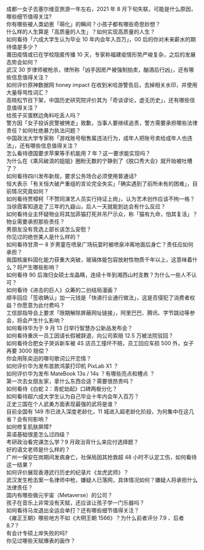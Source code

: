 成都一女子去塞尔维亚旅游一年左右，2021 年 8 月下旬失联，可能是什么原因，哪些细节值得关注?  
你有哪些被人类幼崽「萌化」的瞬间？小孩子都有哪些奇思妙想？  
什么样的人生算是「高质量的人生」？如何实现高质量的人生？  
如何看待「六成大学生认为毕业 10 年内会年入百万」，00 后的你对未来薪水的期待值是多少？  
莆田疫情或已在学校隐匿传播 10 天，专家称福建疫情形势严峻复杂，之后的发展态势会如何？  
武汉 30 岁律师被枪杀，律所称「凶手因房产被强制拍卖，酗酒后行凶」，还有哪些信息值得关注？  
如何评价原神数据网 honey impact 在收到米哈游警告后，去掉相关水印，并使用大量辱骂性词汇？  
高晓松节目下架，中国历史研究院评价其为「奇谈谬论，虚无历史」，还有哪些信息值得关注？  
给孩子买蛋糕边角料吃丢人吗？  
警方因「女子投诉民警被铐走」致歉，当事人要继续追责，警方需要承担哪些法律责任？如何杜绝暴力执法问题？  
中国政法大学专家称「游戏账号租售属违法行为，成年人把账号卖给成年人也违法」，还有哪些信息值得关注？  
怎么看待德国要求苹果等手机能用 7 年？这一要求能实现吗？  
为什么在《乘风破浪的姐姐》圈粉无数的宁静到了《脱口秀大会》就开始被吐槽了？  
如何看待四川发布新规，要求公务场合必须使用普通话?  
恒大表示「有关恒大破产重组的言论完全失实」「确实遇到了前所未有的困难」，目前情况究竟如何？  
如何看待贾樟柯「不赞同演艺人员实行持证上岗」，认为艺术创作应该不拘一格？  
当徐霞客知道走了三年的九嶷山，后人一天就能到达会有什么反应？  
如何看待业主怀疑物业将其加菲猫打死并吊尸示众，称「猫有九命，怕其复活」？物业需要承担那些责任？  
男朋友没有竞选上部长该怎么安慰？  
你见过的绝世美人是什么样的？  
如何看待甘肃一 8 岁男童在喷泉广场玩耍时被喷泉冲离地面后身亡？责任应如何承担？  
我国核废料固化能力获重大突破，玻璃体能包容放射性物质千年以上，这意味着什么？将产生哪些影响？  
如何看待 90 后海归女硕士龙晶睛，连续十年到湘西山村支教？为什么一些人不认可？  
如何看待《进击的巨人》众筹的二创结局漫画？  
顺丰回应「签收确认」加一元钱是「快递行业通行做法」，这是否侵犯了消费者权益？你愿意为此付费吗？  
工信部指导会上要求「限期解除屏蔽网址链接」，阿里巴巴、腾讯、字节跳动等参会，将会产生什么影响？  
如何看待华为于 9 月 13 日举行智慧办公新品发布会？  
如何看待重庆一员工因请长假被辞退，向公司索赔 12.5 万被法院驳回？  
如何看待合肥女子哭诉新车被 4S 店员工撞坏不赔，员工回应车损 500 外，女子再要 3000 赔偿？  
你会用陈奕迅的哪句歌词公开恋情？  
如何评价华为发布首款鸿蒙打印机 PixLab X1 ？  
如何评价华为发布 MateBook 13s / 14s ？有哪些亮点和槽点 ？  
第一次去女朋友家，拿什么东西合适？需要很昂贵吗？  
如何看待《白蛇 2：青蛇劫起》口碑两极分化？  
如何看待超六成大学生认为自己毕业十年内会年入百万？  
正史三国在个人武勇方面表现最强的武将是谁？  
目前全国有 149 市已进入深度老龄化，11 城进入超老龄化阶段，为何集中在这几省？会有何影响？  
如何修复肌肤屏障?  
英语基础很差怎么过四级？  
考研政治看完课怎么学？9 月政治背什么来应付选择题？  
好的语文老师是什么样的？  
广州一保安在岗期间发病身亡，社保局因其抢救超 48 小时不认定工伤，如何看待这一结果？  
如何评价展现香港武行历史的纪录片《龙虎武师》？  
武汉发生枪击案一名律师中枪，嫌疑人已落网，具体情况如何？嫌疑人将承担什么法律责任？  
国内有哪些做元宇宙（Metaverse）的公司？  
孩子在音乐上非常没有天赋，还应该让孩子学一门乐器吗？  
如何看待马龙退出全运会单打？还有哪些细节值得关注？  
《雍正王朝》哪些地方不如《大明王朝 1566》？为什么前者评分 7.9 、后者 8.7？  
有会计专硕上岸失败的吗?  
你见过哪些天赋爆表的画作？  

